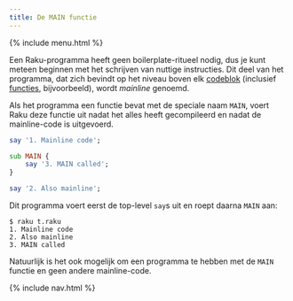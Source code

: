 ```yaml
---
title: De MAIN functie
---
```


{% include menu.html %}

Een Raku-programma heeft geen boilerplate-ritueel nodig, dus je kunt meteen beginnen met het schrijven van nuttige instructies. Dit deel van het programma, dat zich bevindt op het niveau boven elk [codeblok](/nl/essentials/code-blocks) (inclusief [functies](/nl/essentials/functions), bijvoorbeeld), wordt _mainline_ genoemd.

Als het programma een functie bevat met de speciale naam `MAIN`, voert Raku deze functie uit nadat het alles heeft gecompileerd en nadat de mainline-code is uitgevoerd.

```raku
say '1. Mainline code';

sub MAIN {
    say '3. MAIN called';
}

say '2. Also mainline';
```

Dit programma voert eerst de top-level `say`s uit en roept daarna `MAIN` aan:

```console
$ raku t.raku
1. Mainline code
2. Also mainline
3. MAIN called
```

Natuurlijk is het ook mogelijk om een programma te hebben met de `MAIN` functie en geen andere mainline-code.

{% include nav.html %}